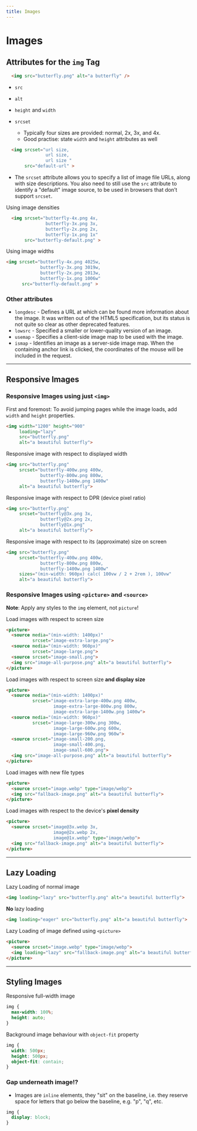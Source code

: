 ```yaml
---
title: Images
---
```


# Images

<section>

## Attributes for the `img` Tag

```html
  <img src="butterfly.png" alt="a butterfly" />
```

* `src`

* `alt`

* `height` and `width`

* `srcset`
    * Typically four sizes are provided: normal, 2x, 3x, and 4x.
    * Good practise: state `width` and `height` attributes as well

```html
  <img srcset="url size,
               url size,
               url size "
       src="default-url" >
```

  * The `srcset` attribute allows you to specify a list of image file URLs, along with size descriptions. You also need to still use the `src` attribute to identify a "default" image source, to be used in browsers that don’t support `srcset`.

Using image densities
```html
  <img srcset="butterfly-4x.png 4x,
               butterfly-3x.png 3x,
               butterfly-2x.png 2x,
               butterfly-1x.png 1x"
       src="butterfly-default.png" >
```

Using image widths
```html
<img srcset="butterfly-4x.png 4025w,
             butterfly-3x.png 3019w,
             butterfly-2x.png 2013w,
             butterfly-1x.png 1006w"
      src="butterfly-default.png" >
```

### Other attributes
* `longdesc` - Defines a URL at which can be found more information about the image. It was written out of the HTML5 specification, but its status is not quite so clear as other deprecated features.
* `lowsrc` - Specified a smaller or lower-quality version of an image.
* `usemap` - Specifies a client-side image map to be used with the image.
* `ismap` - Identifies an image as a server-side image map. When the containing anchor link is clicked, the coordinates of the mouse will be included in the request.

</section>

---

<section>

## Responsive Images

### Responsive Images using just `<img>`

First and foremost: To avoid jumping pages while the image loads, add `width` and `height` properties.
```html
<img width="1200" height="900"
     loading="lazy"
     src="butterfly.png"
     alt="a beautiful butterfly">
```

Responsive image with respect to displayed width
```html
<img src="butterfly.png"
     srcset="butterfly-400w.png 400w,
             butterfly-800w.png 800w,
             butterfly-1400w.png 1400w"
     alt="a beautiful butterfly">
```

Responsive image with respect to DPR (device pixel ratio)
```html
<img src="butterfly.png"
     srcset="butterfly@3x.png 3x,
             butterfly@2x.png 2x,
             butterfly@1x.png"
     alt="a beautiful butterfly">
```

Responsive image with respect to its (approximate) size on screen
```html
<img src="butterfly.png"
     srcset="butterfly-400w.png 400w,
             butterfly-800w.png 800w,
             butterfly-1400w.png 1400w"
     sizes="(min-width: 960px) calc( 100vw / 2 + 2rem ), 100vw"
     alt="a beautiful butterfly">
```


### Responsive Images using `<picture>` and `<source>`

**Note**: Apply any styles to the `img` element, not `picture`!

Load images with respect to screen size
```html
<picture>
  <source media="(min-width: 1400px)"
          srcset="image-extra-large.png">
  <source media="(min-width: 960px)"
          srcset="image-large.png">
  <source srcset="image-small.png">
  <img src="image-all-purpose.png" alt="a beautiful butterfly">
</picture>
```

Load images with respect to screen size **and display size**
```html
<picture>
  <source media="(min-width: 1400px)"
          srcset="image-extra-large-400w.png 400w,
                  image-extra-large-800w.png 800w,
                  image-extra-large-1400w.png 1400w">
  <source media="(min-width: 960px)"
          srcset="image-large-300w.png 300w,
                  image-large-600w.png 600w,
                  image-large-960w.png 960w">
  <source srcset="image-small-200.png,
                  image-small-400.png,
                  image-small-600.png">
  <img src="image-all-purpose.png" alt="a beautiful butterfly">
</picture>
```

Load images with new file types
```html
<picture>
  <source srcset="image.webp" type="image/webp">
  <img src="fallback-image.png" alt="a beautiful butterfly">
</picture>
```

Load images with respect to the device's **pixel density**
```html
<picture>
  <source srcset="image@3x.webp 3x,
                  image@2x.webp 2x,
                  image@1x.webp" type="image/webp">
  <img src="fallback-image.png" alt="a beautiful butterfly">
</picture>
```

</section>

---

<section>

## Lazy Loading

Lazy Loading of normal image
```html
<img loading="lazy" src="butterfly.png" alt="a beautiful butterfly">
```

**No** lazy loading
```html
<img loading="eager" src="butterfly.png" alt="a beautiful butterfly">
```


Lazy Loading of image defined using `<picture>`
```html
<picture>
  <source srcset="image.webp" type="image/webp">
  <img loading="lazy" src="fallback-image.png" alt="a beautiful butterfly">
</picture>
```

<section>

---

<section>

## Styling Images

Responsive full-width image
```css
img {
  max-width: 100%;
  height: auto;
}
```

Background image behaviour with `object-fit` property
```css
img {
  width: 500px;
  height: 500px;
  object-fit: contain;
}
```

### Gap underneath image!?

* Images are `inline` elements, they "sit" on the baseline, i.e. they reserve space for letters that go below the baseline, e.g. "p", "q", etc.

```css
img {
  display: block;
}
```

</section>
